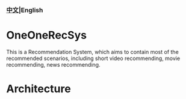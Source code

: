 ### [中文](README.md)|English
# OneOneRecSys
This is a Recommendation System, which aims to contain most of the recommended scenarios, including short video recommending, movie recommending, news recommending.
# Architecture

